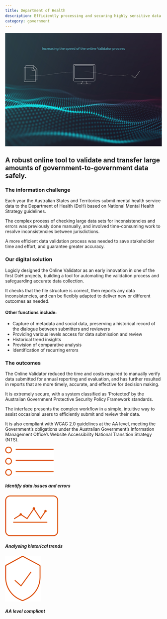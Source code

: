 ```yaml
---
title: Department of Health
description: Efficiently processing and securing highly sensitive data
category: government
---
```

<div class="grid grid-cols-12 gap-0 lg:gap-8">

<div class="col-span-12 project-images">
    <img src="/Projects/Images/8_Department_of_health/Department-of-health-increasing-the-spread-of-the-online-vlidator-process.jpg" />
</div>


<div class="col-span-12 lg:col-span-9 project-text lg:order-last">
<div>

## A robust online tool to validate and transfer large amounts of government-to-government data safely.

### The information challenge
Each year the Australian States and Territories submit mental health service data to the Department of Health (DoH) based on National Mental Health Strategy guidelines.

The complex process of checking large data sets for inconsistencies and errors was previously done manually, and involved time-consuming work to resolve inconsistencies between jurisdictions.

A more efficient data validation process was needed to save stakeholder time and effort, and guarantee greater accuracy.

### Our digital solution
Logicly designed the Online Validator as an early innovation in one of the first DoH projects, building a tool for automating the validation process and safeguarding accurate data collection.

It checks that the file structure is correct, then reports any data inconsistencies, and can be flexibly adapted to deliver new or different outcomes as needed.

#### Other functions include:
<div class="project-text-list">
  <ul>
    <li>Capture of metadata and social data, preserving a historical record of the dialogue between submitters and reviewers</li>
    <li>Providing various levels access for data submission and review</li>
    <li>Historical trend insights</li>
    <li>Provision of comparative analysis</li>
    <li>Identification of recurring errors</li>
  </ul>
</div>


### The outcomes
The Online Validator reduced the time and costs required to manually verify data submitted for annual reporting and evaluation, and has further resulted in reports that are more timely, accurate, and effective for decision making.

It is extremely secure, with a system classified as ‘Protected’ by the Australian Government Protective Security Policy Framework standards.
  
The interface presents the complex workflow in a simple, intuitive way to assist occasional users to efficiently submit and review their data.

It is also compliant with WCAG 2.0 guidelines at the AA level, meeting the Government’s obligations under the Australian Government’s Information Management Office’s Website Accessibility National Transition Strategy (NTS).

</div>
</div>


<div class="col-span-12 lg:col-span-3 icons-sidebar">
<div>
<img src="/Projects/Icons/8_Department_of_health/Identify_data_issues_and_errors.svg" />

##### Identify data issues and errors
</div>

<div>
<img src="/Projects/Icons/8_Department_of_health/Analysing_historical_trends.svg" />

##### Analysing historical trends
</div>

<div class="icons-sidebar-last">
<img src="/Projects/Icons/8_Department_of_health/AA_Level_compliant.svg" />

##### AA level compliant
</div>
</div>

</div>
